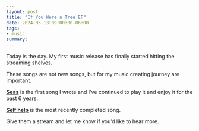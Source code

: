 ```yaml
---
layout: post
title: "If You Were a Tree EP"
date: 2024-03-13T09:00:00-06:00
tags:
- music
summary:
---
```


Today is the day. My first music release has finally started hitting the streaming shelves.

These songs are not new songs, but for my music creating journey are important.

[**Seas**](https://open.spotify.com/track/1ihB49KoTc2xQvqpORPcMK?si=32d8cf76d86c40d4)
is the first song I wrote and I’ve continued to play it and enjoy it for the
past 6 years.

[**Self help**](https://open.spotify.com/track/4ljo42o2lBSS8LYgmsD6Io?si=a9954ae6914c46b7) is the most recently completed song.


Give them a stream and let me know if you’d like to hear more.

